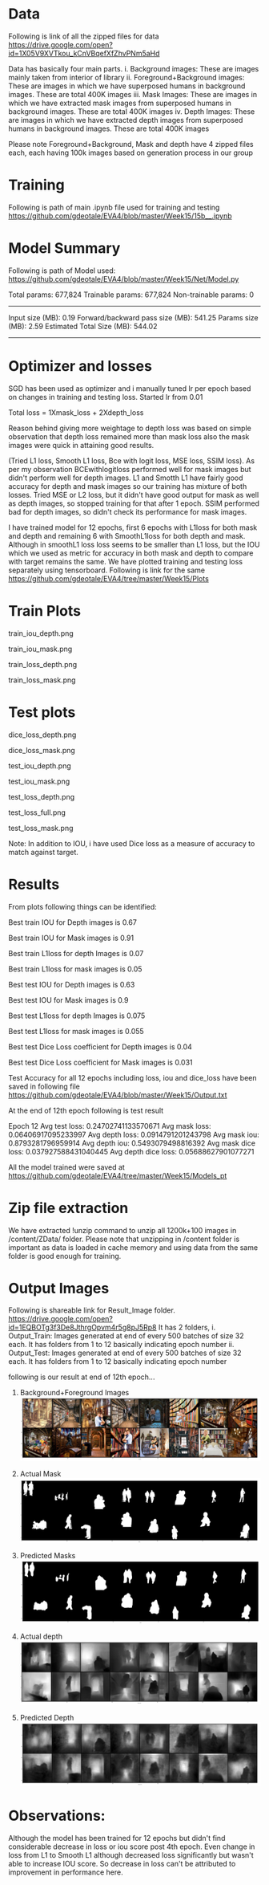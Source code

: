 # Data
Following is link of all the zipped files for data
https://drive.google.com/open?id=1X05V9XVTkou_kCnVBqefXfZhvPNm5aHd

Data has basically four main parts.
i. Background images: These are images mainly taken from interior of library
ii. Foreground+Background images: These are images in which we have superposed humans in background images. These are total 400K images
iii. Mask Images: These are images in which we have extracted mask images from superposed humans in background images. These are total 400K images
iv. Depth Images: These are images in which we have extracted depth images from superposed humans in background images. These are total 400K images

Please note Foreground+Background, Mask and depth have 4 zipped files each, each having 100k images based on generation process in our group 

# Training

Following is path of main .ipynb file used for training and testing
https://github.com/gdeotale/EVA4/blob/master/Week15/15b__.ipynb 

# Model Summary
Following is path of Model used:
https://github.com/gdeotale/EVA4/blob/master/Week15/Net/Model.py

Total params: 677,824
Trainable params: 677,824
Non-trainable params: 0

-----------------------------------------------

Input size (MB): 0.19
Forward/backward pass size (MB): 541.25
Params size (MB): 2.59
Estimated Total Size (MB): 544.02

-----------------------------------------------

# Optimizer and losses
SGD has been used as optimizer and i manually tuned lr per epoch based on changes in training and testing loss. 
Started lr from 0.01

Total loss = 1Xmask_loss + 2Xdepth_loss

Reason behind giving more weightage to depth loss was based on simple observation that depth loss remained more than mask loss
also the mask images were quick in attaining good results.

(Tried L1 loss, Smooth L1 loss, Bce with logit loss, MSE loss, SSIM loss). As per my observation BCEwithlogitloss performed well for mask images but didn't perform well for depth images. L1 and Smotth L1 have fairly good accuracy for depth and mask images so our training has mixture of both losses.
Tried MSE or L2 loss, but it didn't have good output for mask as well as depth images, so stopped training for that after 1 epoch.
SSIM performed bad for depth images, so didn't check its performance for mask images.

I have trained model for 12 epochs, first 6 epochs with L1loss for both mask and depth and remaining 6 with SmoothL1loss for
both depth and mask. Although in smoothL1 loss loss seems to be smaller than L1 loss, but the IOU which we used as metric for 
accuracy in both mask and depth to compare with target remains the same.
 We have plotted training and testing loss separately using tensorboard. Following is link for the same
 https://github.com/gdeotale/EVA4/tree/master/Week15/Plots

# Train Plots
train_iou_depth.png

train_iou_mask.png

train_loss_depth.png

train_loss_mask.png

# Test plots 
dice_loss_depth.png

dice_loss_mask.png

test_iou_depth.png

test_iou_mask.png

test_loss_depth.png

test_loss_full.png

test_loss_mask.png

Note: In addition to IOU, i have used Dice loss as a measure of accuracy to match against target.

# Results
From plots following things can be identified:

Best train IOU for Depth images is 0.67

Best train IOU for Mask images is 0.91

Best train L1loss for depth Images is 0.07

Best train L1loss for mask images is 0.05

Best test IOU for Depth images is 0.63

Best test IOU for Mask images is 0.9

Best test L1loss for depth Images is 0.075

Best test L1loss for mask images is 0.055

Best test Dice Loss coefficient for Depth images is 0.04

Best test Dice Loss coefficient for Mask images is 0.031

Test Accuracy for all 12 epochs including loss, iou and dice_loss have been saved in following file
https://github.com/gdeotale/EVA4/blob/master/Week15/Output.txt

At the end of 12th epoch following is test result

Epoch 12 Avg test loss:  0.24702741133570671  Avg mask loss:  0.06406917095233997  Avg depth loss:  0.0914791201243798
Avg mask iou:  0.8793281796959914  Avg depth iou:  0.5493079498816392
Avg mask dice loss:  0.037927588431040445  Avg depth dice loss:  0.05688627901077271

All the model trained were saved at 
https://github.com/gdeotale/EVA4/tree/master/Week15/Models_pt


# Zip file extraction
We have extracted !unzip command to unzip all 1200k+100 images in /content/ZData/ folder. Please note that unzipping in 
/content folder is important as data is loaded in cache memory and using data from the same folder is good enough for training.

# Output Images

Following is shareable link for Result_Image folder. 
https://drive.google.com/open?id=1EQBOTg3f3De8JthrgOpvm4r5g8pJ5Rp8
It has 2 folders,
i. Output_Train: Images generated at end of every 500 batches of size 32 each. It has folders from 1 to 12 basically indicating 
epoch number
ii. Output_Test: Images generated at end of every 500 batches of size 32 each. It has folders from 1 to 12 basically indicating 
epoch number

following is our result at end of 12th epoch...
1. Background+Foreground Images
![](Sample/_test_12_3000.jpg)

2. Actual Mask
![](Sample/Actual_mask.jpg)

3. Predicted Masks
![](Sample/predicted_mask.jpg)

4. Actual depth
![](Sample/Actual_depth.jpg)

5. Predicted Depth
![](Sample/Predicted_depth.jpg)

# Observations:

Although the model has been trained for 12 epochs but didn't find considerable decrease in loss or iou score post 4th epoch.
Even change in loss from L1 to Smooth L1 although decreased loss significantly but wasn't able to increase IOU score. So
decrease in loss can't be attributed to improvement in performance here.

